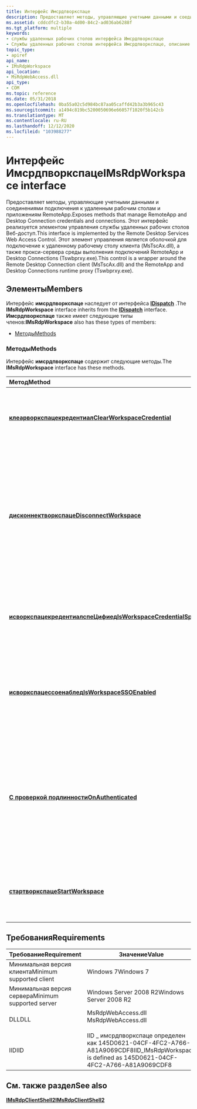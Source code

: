 ```yaml
---
title: Интерфейс Имсрдпворкспаце
description: Предоставляет методы, управляющие учетными данными и соединениями подключения к удаленным рабочим столам и приложениям RemoteApp.
ms.assetid: cddcdfc2-b30a-4d00-84c2-ad036ab6288f
ms.tgt_platform: multiple
keywords:
- службы удаленных рабочих столов интерфейса Имсрдпворкспаце
- Службы удаленных рабочих столов интерфейса Имсрдпворкспаце, описание
topic_type:
- apiref
api_name:
- IMsRdpWorkspace
api_location:
- MsRdpWebAccess.dll
api_type:
- COM
ms.topic: reference
ms.date: 05/31/2018
ms.openlocfilehash: 0ba55a02c5d984bc87aa05caffd42b3a3b965c43
ms.sourcegitcommit: a1494c819bc5200050696e66057f1020f5b142cb
ms.translationtype: MT
ms.contentlocale: ru-RU
ms.lasthandoff: 12/12/2020
ms.locfileid: "103988277"
---
```

# <a name="imsrdpworkspace-interface"></a><span data-ttu-id="eabd6-105">Интерфейс Имсрдпворкспаце</span><span class="sxs-lookup"><span data-stu-id="eabd6-105">IMsRdpWorkspace interface</span></span>

<span data-ttu-id="eabd6-106">Предоставляет методы, управляющие учетными данными и соединениями подключения к удаленным рабочим столам и приложениям RemoteApp.</span><span class="sxs-lookup"><span data-stu-id="eabd6-106">Exposes methods that manage RemoteApp and Desktop Connection credentials and connections.</span></span> <span data-ttu-id="eabd6-107">Этот интерфейс реализуется элементом управления службы удаленных рабочих столов Веб-доступ.</span><span class="sxs-lookup"><span data-stu-id="eabd6-107">This interface is implemented by the Remote Desktop Services Web Access Control.</span></span> <span data-ttu-id="eabd6-108">Этот элемент управления является оболочкой для подключение к удаленному рабочему столу клиента (MsTscAx.dll), а также прокси-сервера среды выполнения подключений RemoteApp и Desktop Connections (Tswbprxy.exe).</span><span class="sxs-lookup"><span data-stu-id="eabd6-108">This control is a wrapper around the Remote Desktop Connection client (MsTscAx.dll) and the RemoteApp and Desktop Connections runtime proxy (Tswbprxy.exe).</span></span>

## <a name="members"></a><span data-ttu-id="eabd6-109">Элементы</span><span class="sxs-lookup"><span data-stu-id="eabd6-109">Members</span></span>

<span data-ttu-id="eabd6-110">Интерфейс **имсрдпворкспаце** наследует от интерфейса [**IDispatch**](/windows/win32/api/oaidl/nn-oaidl-idispatch) .</span><span class="sxs-lookup"><span data-stu-id="eabd6-110">The **IMsRdpWorkspace** interface inherits from the [**IDispatch**](/windows/win32/api/oaidl/nn-oaidl-idispatch) interface.</span></span> <span data-ttu-id="eabd6-111">**Имсрдпворкспаце** также имеет следующие типы членов:</span><span class="sxs-lookup"><span data-stu-id="eabd6-111">**IMsRdpWorkspace** also has these types of members:</span></span>

-   [<span data-ttu-id="eabd6-112">Методы</span><span class="sxs-lookup"><span data-stu-id="eabd6-112">Methods</span></span>](#methods)

### <a name="methods"></a><span data-ttu-id="eabd6-113">Методы</span><span class="sxs-lookup"><span data-stu-id="eabd6-113">Methods</span></span>

<span data-ttu-id="eabd6-114">Интерфейс **имсрдпворкспаце** содержит следующие методы.</span><span class="sxs-lookup"><span data-stu-id="eabd6-114">The **IMsRdpWorkspace** interface has these methods.</span></span>



| <span data-ttu-id="eabd6-115">Метод</span><span class="sxs-lookup"><span data-stu-id="eabd6-115">Method</span></span>                                                                                   | <span data-ttu-id="eabd6-116">Описание</span><span class="sxs-lookup"><span data-stu-id="eabd6-116">Description</span></span>                                                                                                                                                           |
|:-----------------------------------------------------------------------------------------|:----------------------------------------------------------------------------------------------------------------------------------------------------------------------|
| <span data-ttu-id="eabd6-117">[**клеарворкспацекредентиал**](/previous-versions/windows/desktop/legacy/ee351596(v=vs.85))</span><span class="sxs-lookup"><span data-stu-id="eabd6-117">[**ClearWorkspaceCredential**](/previous-versions/windows/desktop/legacy/ee351596(v=vs.85))</span></span>             | <span data-ttu-id="eabd6-118">Удаляет учетные данные пользователя, связанные с указанным ИДЕНТИФИКАТОРом подключения.</span><span class="sxs-lookup"><span data-stu-id="eabd6-118">Deletes the user credentials associated with the specified connection ID.</span></span><br/>                                                                                  |
| <span data-ttu-id="eabd6-119">[**дисконнектворкспаце**](/previous-versions/windows/desktop/legacy/ee351597(v=vs.85))</span><span class="sxs-lookup"><span data-stu-id="eabd6-119">[**DisconnectWorkspace**](/previous-versions/windows/desktop/legacy/ee351597(v=vs.85))</span></span>                       | <span data-ttu-id="eabd6-120">Отключает все существующие соединения, связанные с указанным ИДЕНТИФИКАТОРом подключения, и удаляет соответствующие учетные данные пользователя из хранилища учетных данных.</span><span class="sxs-lookup"><span data-stu-id="eabd6-120">Disconnects all existing connections associated with the specified connection ID and deletes the corresponding user credentials from the credential store.</span></span><br/> |
| <span data-ttu-id="eabd6-121">[**исворкспацекредентиалспеЦифиед**](/previous-versions/windows/desktop/legacy/ee351598(v=vs.85))</span><span class="sxs-lookup"><span data-stu-id="eabd6-121">[**IsWorkspaceCredentialSpecified**](/previous-versions/windows/desktop/legacy/ee351598(v=vs.85))</span></span> | <span data-ttu-id="eabd6-122">Определяет, существуют ли учетные данные пользователя для указанного идентификатора соединения.</span><span class="sxs-lookup"><span data-stu-id="eabd6-122">Determines whether user credentials exist for the specified connection ID.</span></span><br/>                                                                                 |
| <span data-ttu-id="eabd6-123">[**исворкспацессоенаблед**](/previous-versions/windows/desktop/legacy/ee351599(v=vs.85))</span><span class="sxs-lookup"><span data-stu-id="eabd6-123">[**IsWorkspaceSSOEnabled**](/previous-versions/windows/desktop/legacy/ee351599(v=vs.85))</span></span>                   | <span data-ttu-id="eabd6-124">Определяет, включена ли поддержка единого входа (SSO) для подключения к удаленным рабочим столам и приложениям RemoteApp.</span><span class="sxs-lookup"><span data-stu-id="eabd6-124">Determines whether single sign on (SSO) is enabled for RemoteApp and Desktop Connection.</span></span><br/>                                                                   |
| <span data-ttu-id="eabd6-125">[**С проверкой подлинности**](/previous-versions/windows/desktop/legacy/ee351600(v=vs.85))</span><span class="sxs-lookup"><span data-stu-id="eabd6-125">[**OnAuthenticated**](/previous-versions/windows/desktop/legacy/ee351600(v=vs.85))</span></span>                               | <span data-ttu-id="eabd6-126">Помечает проверку подлинности учетных данных пользователя для идентификатора подключения, а затем отображает уведомление о подключении в области уведомлений панели задач.</span><span class="sxs-lookup"><span data-stu-id="eabd6-126">Marks the authentication of user credentials for the connection ID, and subsequently shows the connect notification in the taskbar notification area.</span></span> <br/>     |
| <span data-ttu-id="eabd6-127">[**стартворкспаце**](/previous-versions/windows/desktop/legacy/ee351601(v=vs.85))</span><span class="sxs-lookup"><span data-stu-id="eabd6-127">[**StartWorkspace**](/previous-versions/windows/desktop/legacy/ee351601(v=vs.85))</span></span>                                 | <span data-ttu-id="eabd6-128">Связывает учетные данные пользователя и сертификаты с ИДЕНТИФИКАТОРом подключения.</span><span class="sxs-lookup"><span data-stu-id="eabd6-128">Associates user credentials and certificates with a connection ID.</span></span><br/>                                                                                         |



 

## <a name="requirements"></a><span data-ttu-id="eabd6-129">Требования</span><span class="sxs-lookup"><span data-stu-id="eabd6-129">Requirements</span></span>



| <span data-ttu-id="eabd6-130">Требование</span><span class="sxs-lookup"><span data-stu-id="eabd6-130">Requirement</span></span> | <span data-ttu-id="eabd6-131">Значение</span><span class="sxs-lookup"><span data-stu-id="eabd6-131">Value</span></span> |
|-------------------------------------|-----------------------------------------------------------------------------------------------|
| <span data-ttu-id="eabd6-132">Минимальная версия клиента</span><span class="sxs-lookup"><span data-stu-id="eabd6-132">Minimum supported client</span></span><br/> | <span data-ttu-id="eabd6-133">Windows 7</span><span class="sxs-lookup"><span data-stu-id="eabd6-133">Windows 7</span></span><br/>                                                                          |
| <span data-ttu-id="eabd6-134">Минимальная версия сервера</span><span class="sxs-lookup"><span data-stu-id="eabd6-134">Minimum supported server</span></span><br/> | <span data-ttu-id="eabd6-135">Windows Server 2008 R2</span><span class="sxs-lookup"><span data-stu-id="eabd6-135">Windows Server 2008 R2</span></span><br/>                                                             |
| <span data-ttu-id="eabd6-136">DLL</span><span class="sxs-lookup"><span data-stu-id="eabd6-136">DLL</span></span><br/>                      | <dl> <span data-ttu-id="eabd6-137"><dt>MsRdpWebAccess.dll</dt></span><span class="sxs-lookup"><span data-stu-id="eabd6-137"><dt>MsRdpWebAccess.dll</dt></span></span> </dl> |
| <span data-ttu-id="eabd6-138">IID</span><span class="sxs-lookup"><span data-stu-id="eabd6-138">IID</span></span><br/>                      | <span data-ttu-id="eabd6-139">IID \_ имсрдпворкспаце определен как 145D0621-04CF-4FC2-A766-A81A9069CDF8</span><span class="sxs-lookup"><span data-stu-id="eabd6-139">IID\_IMsRdpWorkspace is defined as 145D0621-04CF-4FC2-A766-A81A9069CDF8</span></span><br/>            |



## <a name="see-also"></a><span data-ttu-id="eabd6-140">См. также раздел</span><span class="sxs-lookup"><span data-stu-id="eabd6-140">See also</span></span>

<dl> <dt>

[<span data-ttu-id="eabd6-141">**IMsRdpClientShell2**</span><span class="sxs-lookup"><span data-stu-id="eabd6-141">**IMsRdpClientShell2**</span></span>](imsrdpclientshell2.md)
</dt> </dl>

 


